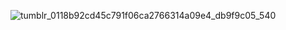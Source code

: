 ![tumblr_0118b92cd45c791f06ca2766314a09e4_db9f9c05_540](https://github.com/user-attachments/assets/627c0e86-eca2-4d27-a3ff-a0eec1719f4b)
<!--
**ElWalleZ/ElWalleZ** is a ✨ _special_ ✨ repository because its `README.md` (this file) appears on your GitHub profile.

Here are some ideas to get you started:

- 🔭 I’m currently working on ...
- 🌱 I’m currently learning ...
- 👯 I’m looking to collaborate on ...
- 🤔 I’m looking for help with ...
- 💬 Ask me about ...
- 📫 How to reach me: ...
- 😄 Pronouns: ...
- ⚡ Fun fact: ...
-->
